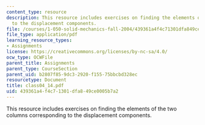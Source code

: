 ```yaml
---
content_type: resource
description: This resource includes exercises on finding the elements of the two columns  corresponding
  to the displacement components.
file: /courses/1-050-solid-mechanics-fall-2004/439361a4f4c71301dfa849ce0005b7a2_class04_14.pdf
file_type: application/pdf
learning_resource_types:
- Assignments
license: https://creativecommons.org/licenses/by-nc-sa/4.0/
ocw_type: OCWFile
parent_title: Assignments
parent_type: CourseSection
parent_uid: b2807f85-9dc3-2920-f155-75bbcbd328ec
resourcetype: Document
title: class04_14.pdf
uid: 439361a4-f4c7-1301-dfa8-49ce0005b7a2
---
```

This resource includes exercises on finding the elements of the two columns  corresponding to the displacement components.
